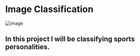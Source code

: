 # Image Classification

![image](https://user-images.githubusercontent.com/88052597/174113874-fede87c0-afba-451f-b7cf-2a273183a1dc.png)

## In this project I will be classifying sports personalities.
